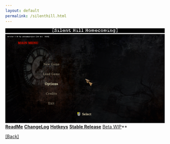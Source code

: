 ```yaml
---
layout: default
permalink: /silenthill.html
---
```

![Label](https://raw.githubusercontent.com/unknownproject/unknownproject.github.io/master/assets/images/shh_lbl.png)
![Screenshot](https://raw.githubusercontent.com/unknownproject/unknownproject.github.io/master/assets/images/SHH.png)
**[ReadMe](https://raw.githubusercontent.com/unknownproject/Silent_Hill_Homecoming/master/Patches/ReadMe.txt)**
**[ChangeLog](https://raw.githubusercontent.com/unknownproject/Silent_Hill_Homecoming/master/Patches/ChangeLog.txt)**
**[Hotkeys](hhttps://raw.githubusercontent.com/unknownproject/Silent_Hill_Homecoming/master/Patches/HotKeys.txt)**
**[Stable Release](https://github.com/unknownproject/Silent_Hill_Homecoming/blob/master/Patches/Patch_2.0/Patch2.0_upd3_light_pt1.zip)**
[Beta WIP](https://github.com/unknownproject/Silent_Hill_Homecoming/blob/master/Patches/Patch_2.0/BETA/Patch2.0_upd3_AiO_pt2_beta.exe)**

[[Back]](./)
